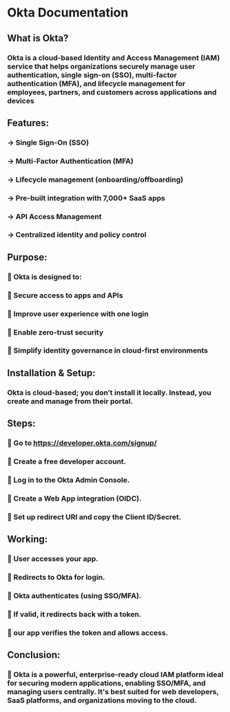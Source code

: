 # Okta Documentation
## What is Okta?
### Okta is a cloud-based Identity and Access Management (IAM) service that helps organizations securely manage user authentication, single sign-on (SSO), multi-factor authentication (MFA), and lifecycle management for employees, partners, and customers across applications and devices
## Features:
### -> Single Sign-On (SSO)

### -> Multi-Factor Authentication (MFA)

### -> Lifecycle management (onboarding/offboarding)

### -> Pre-built integration with 7,000+ SaaS apps

### -> API Access Management

### -> Centralized identity and policy control
## Purpose:
### 🔹 Okta is designed to:

### 🔹 Secure access to apps and APIs

### 🔹 Improve user experience with one login

### 🔹 Enable zero-trust security

### 🔹 Simplify identity governance in cloud-first environments
##  Installation & Setup:

### Okta is cloud-based; you don’t install it locally. Instead, you create and manage from their portal.

## Steps:
### 🔹 Go to https://developer.okta.com/signup/

### 🔹 Create a free developer account.

### 🔹 Log in to the Okta Admin Console.

### 🔹 Create a Web App integration (OIDC).

### 🔹 Set up redirect URI and copy the Client ID/Secret.

## Working:

### 🔹 User accesses your app.

### 🔹 Redirects to Okta for login.

### 🔹 Okta authenticates (using SSO/MFA).

### 🔹 If valid, it redirects back with a token.

### 🔹 our app verifies the token and allows access.

## Conclusion:

### 🔹 Okta is a powerful, enterprise-ready cloud IAM platform ideal for securing modern applications, enabling SSO/MFA, and managing users centrally. It's best suited for web developers, SaaS platforms, and organizations moving to the cloud.


